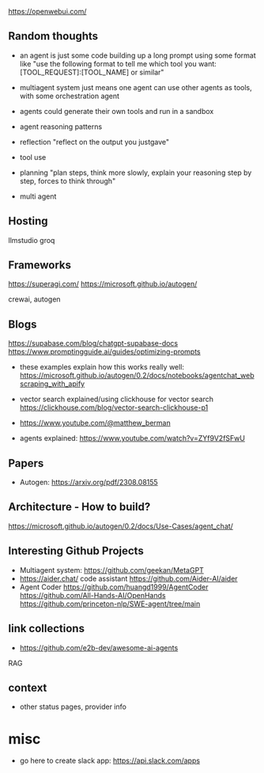 https://openwebui.com/

## Random thoughts
- an agent is just some code building up a long prompt using some format like "use the following format to tell me which tool you want: [TOOL_REQUEST]:[TOOL_NAME] or similar"
- multiagent system just means one agent can use other agents as tools, with some orchestration agent
- agents could generate their own tools and run in a sandbox

- agent reasoning patterns
 - reflection "reflect on the output you justgave"
 - tool use
 - planning "plan steps, think more slowly, explain your reasoning step by step, forces to think through"
 - multi agent

## Hosting
llmstudio
groq

## Frameworks
https://superagi.com/
https://microsoft.github.io/autogen/

crewai, autogen

## Blogs
https://supabase.com/blog/chatgpt-supabase-docs
https://www.promptingguide.ai/guides/optimizing-prompts

- these examples explain how this works really well: https://microsoft.github.io/autogen/0.2/docs/notebooks/agentchat_webscraping_with_apify

- vector search explained/using clickhouse for vector search https://clickhouse.com/blog/vector-search-clickhouse-p1

- https://www.youtube.com/@matthew_berman
- agents explained: https://www.youtube.com/watch?v=ZYf9V2fSFwU


## Papers
- Autogen: https://arxiv.org/pdf/2308.08155

## Architecture - How to build?
https://microsoft.github.io/autogen/0.2/docs/Use-Cases/agent_chat/

## Interesting Github Projects
- Multiagent system: https://github.com/geekan/MetaGPT
- https://aider.chat/ code assistant https://github.com/Aider-AI/aider
- Agent Coder https://github.com/huangd1999/AgentCoder
https://github.com/All-Hands-AI/OpenHands
https://github.com/princeton-nlp/SWE-agent/tree/main

## link collections
 - https://github.com/e2b-dev/awesome-ai-agents

 RAG


 ## context
 - other status pages, provider info

 # misc
 - go here to create slack app: https://api.slack.com/apps
